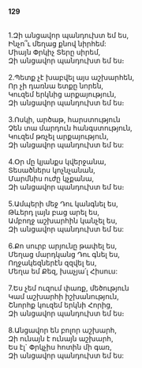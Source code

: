 **129**

\
1.Զի անցավոր պանդուխտ եմ ես,\
Ինչո՞ւ մեղաց քնով նիրհեմ:\
Միայն Փրկիչ Տերը սիրեմ,\
Զի անցավոր պանդուխտ եմ ես։\
\
2.Պետք չէ խաբվել այս աշխարհեն,\
Որ չի դառնա ետքը նորեն,\
Կուզեմ երկնից արքայություն,\
Զի անցավոր պանդուխտ եմ ես։\
\
3.Ոսկի, արծաթ, հարստություն\
Չեն տա մարդուն հանգստություն,\
Կուզեմ թռչել արքայություն,\
Զի անցավոր պանդուխտ եմ ես:\
\
4.Օր մը կյանքս կվերջանա,\
Տեսածներս կոչնչանան,\
Մարմնիս ուժը կչքանա,\
Զի անցավոր պանդուխտ եմ ես։\
\
5.Ամպերի մեջ Դու կանգնել ես,\
Թևերդ լայն բաց արել ես,\
Ամբողջ աշխարհին կանչել ես,\
Զի անցավոր պանդուխտ եմ ես:\
\
6.Քո սուրբ արյունը թափել ես,\
Մեղաց մարդկանց Դու գնել ես,\
Ողջակեզներէն զզվել ես,\
Մեղա եմ Քեզ, խաչյա՛լ Հիսուս:\
\
7.Ես չեմ ուզում փառք, մեծություն\
Կամ աշխարհի իշխանություն,\
Շնորհք կուզեմ երկնի Հորից,\
Զի անցավոր պանդուխտ եմ ես։\
\
8.Անցավոր են բոլոր աշխարհ,\
Զի ունայն է ունայն աշխարհ,\
Ես էլ` Փրկչիս հոտին մի գառ,\
Զի անցավոր պանդուխտ եմ ես:
